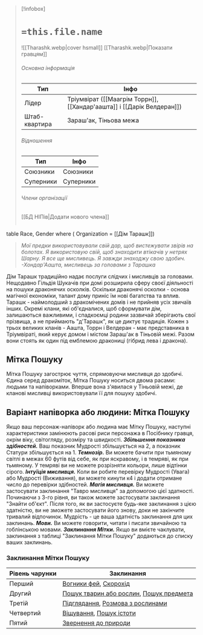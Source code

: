 > [!infobox]
> # `=this.file.name`
> ![[Tharashk.webp|cover hsmall]]
> [[Tharashk.webp|Показати гравцям]]
> ###### Основна інформація
> Тип | Інфо |
> ---|---|
> Лідер | Тріумвірат ([[Маагрім Торрн]], [[Хандар'аашта]] і [[Дарік Велдеран]])
> Штаб-квартира | Зараш'ак, Тіньова межа
> ###### Відношення
> Тип | Інфо |
> ---|---|
> Союзники | Союзники
> Суперники | Суперники
> ###### Члени організації
> [[БД НІПів|Додати нового члена]]
> ```dataview
table Race, Gender
where ( Organization = [[Дім Тарашк]])

> _Мої предки використовували свій дар, щоб вистежувати звірів на болотах. Я використовую свій, щоб знаходити втікачів у нетрях Шарну. Я все ще мисливець. Я завжди знаходжу свою здобич._
> _-Хондар'Аашта, мисливець за головами з Тарашка_

Дім Тарашк традиційно надає послуги слідчих і мисливців за головами. Нещодавно Гільдія Шукачів при домі розширила сферу своєї діяльності на пошуки драконячих осколків. Оскільки драконячі осколки - основа магічної економіки, талант дому приніс їм нові багатства та вплив.
Тарашк - наймолодший з дракомічених домів і не прийняв усіх звичаїв інших. Окремі клани, які об'єдналися, щоб сформувати дім, залишаються важливими, і спадкоємці родини зазвичай зберігають свої прізвища, а не приймають "д'Тарашк", як це диктує традиція. Кожен з трьох великих кланів - Аашта, Торрн і Велдеран - має представника в Тріумвіраті, який керує домом і містом Зараш'ак в Тіньовій межі. Разом вони стоять як один під емблемою дракониці (гібрид лева і дракона).

## Мітка Пошуку
Мітка Пошуку загострює чуття, спрямовуючи мисливця до здобичі. Єдина серед дракоміток, Мітка Пошуку носиться двома расами: людьми та напіворками. Вперше вона з'явилася у Тіньовій межі, де кланові мисливці використовували її для пошуку здобичі.

## Варіант напіворка або людини: Мітка Пошуку
Якщо ваш персонаж-напіворк або людина має Мітку Пошуку, наступні характеристики замінюють расові риси персонажа в Посібнику гравця, окрім віку, світогляду, розміру та швидкості.
**_Збільшення показника здібностей._** Ваш показник Мудрості збільшується на 2, а показник Статури збільшується на 1.
**_Темнозір._** Ви можете бачити при тьмяному світлі в межах 60 футів від себе, як при яскравому, і в темряві, як при тьмяному. У темряві ви не можете розрізняти кольори, лише відтінки сірого.
**_Інтуїція мисливця._** Коли ви робите перевірку Мудрості (Увага) або Мудрості (Виживання), ви можете кинути к4 і додати отримане число до перевірки здібностей.
**_Магія мисливця._** Ви можете застосувати заклинання "Тавро мисливця" за допомогою цієї здатності. Починаючи з 3-го рівня, ви також можете застосувати заклинання "Знайти об'єкт". Після того, як ви застосуєте будь-яке заклинання з цією здатністю, ви не зможете застосувати його знову, доки не закінчите тривалий відпочинок. Мудрість - це ваша здатність заклинання для цих заклинань.
**_Мови._** Ви можете говорити, читати і писати звичайною та гоблінською мовами.
**_Заклинання Мітки._** Якщо ви вмієте чаклувати, заклинання з таблиці "Заклинання Мітки Пошуку" додаються до списку ваших заклинань.

### Заклинання Мітки Пошуку
|**Рівень чарунки**|**Заклинання**|
|---|---|
|Перший|[Вогники фей](https://5esrd.kyiv.ua/spells/faerie_fire.html), [Скорохід](https://5esrd.kyiv.ua/spells/longstrider.html)|
|Другий|[Пошук тварин або рослин](https://5esrd.kyiv.ua/spells/locate_animals_or_plants.html), [Пошук предмета](https://5esrd.kyiv.ua/spells/locate_object.html)|
|Третій|[Підглядання](https://5esrd.kyiv.ua/spells/clairvoyance.html), [Розмова з рослинами](https://5esrd.kyiv.ua/spells/speak_with_plants.html)|
|Четвертий|[Віщування](https://5esrd.kyiv.ua/spells/divination.html), [Пошук істоти](https://5esrd.kyiv.ua/spells/locate_creature.html)|
|Пятий|[Звернення до природи](https://5esrd.kyiv.ua/spells/commune_with_nature.html)|